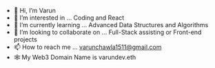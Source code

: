 - 👋 Hi, I’m Varun
- 👀 I’m interested in ... Coding and React
- 🌱 I’m currently learning ... Advanced Data Structures and Algorithms
- 💞️ I’m looking to collaborate on ... Full-Stack assisting or Front-end projects
- 📫 How to reach me ... varunchawla1511@gmail.com
- 🕸️ My Web3 Domain Name is varundev.eth

<!---
vchawla100/vchawla100 is a ✨ special ✨ repository because its `README.md` (this file) appears on your GitHub profile.
You can click the Preview link to take a look at your changes.
--->
